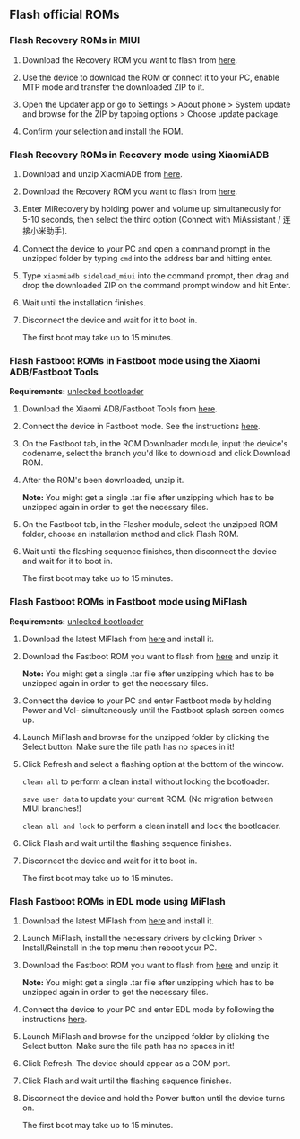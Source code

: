 ## Flash official ROMs

### Flash Recovery ROMs in MIUI

1. Download the Recovery ROM you want to flash from [here](http://en.miui.com/download.html).

2. Use the device to download the ROM or connect it to your PC, enable MTP mode and transfer the downloaded ZIP to it.

3. Open the Updater app or go to Settings > About phone > System update and browse for the ZIP by tapping options > Choose update package.

4. Confirm your selection and install the ROM.

### Flash Recovery ROMs in Recovery mode using XiaomiADB

1. Download and unzip XiaomiADB from [here](tools.md).

2. Download the Recovery ROM you want to flash from [here](http://en.miui.com/download.html).

3. Enter MiRecovery by holding power and volume up simultaneously for 5-10 seconds, then select the third option (Connect with MiAssistant / 连接小米助手).

4. Connect the device to your PC and open a command prompt in the unzipped folder by typing `cmd` into the address bar and hitting enter.

5. Type `xiaomiadb sideload_miui` into the command prompt, then drag and drop the downloaded ZIP on the command prompt window and hit Enter.

6. Wait until the installation finishes.

7. Disconnect the device and wait for it to boot in.

    The first boot may take up to 15 minutes.

### Flash Fastboot ROMs in Fastboot mode using the Xiaomi ADB/Fastboot Tools

**Requirements:** [unlocked bootloader](bootloader.md)

1. Download the Xiaomi ADB/Fastboot Tools from [here](tools.md).

2. Connect the device in Fastboot mode. See the instructions [here](https://saki-eu.github.io/XiaomiADBFastbootTools/).

3. On the Fastboot tab, in the ROM Downloader module, input the device's codename, select the branch you'd like to download and click Download ROM.

4. After the ROM's been downloaded, unzip it.

    **Note:** You might get a single .tar file after unzipping which has to be unzipped again in order to get the necessary files.

5. On the Fastboot tab, in the Flasher module, select the unzipped ROM folder, choose an installation method and click Flash ROM.

6. Wait until the flashing sequence finishes, then disconnect the device and wait for it to boot in.

    The first boot may take up to 15 minutes.

### Flash Fastboot ROMs in Fastboot mode using MiFlash

**Requirements:** [unlocked bootloader](bootloader.md)

1. Download the latest MiFlash from [here](tools.md) and install it.

2. Download the Fastboot ROM you want to flash from [here](http://en.miui.com/a-234.html) and unzip it.

    **Note:** You might get a single .tar file after unzipping which has to be unzipped again in order to get the necessary files.

3. Connect the device to your PC and enter Fastboot mode by holding Power and Vol- simultaneously until the Fastboot splash screen comes up.

4. Launch MiFlash and browse for the unzipped folder by clicking the Select button. Make sure the file path has no spaces in it! 

5. Click Refresh and select a flashing option at the bottom of the window.

    `clean all` to perform a clean install without locking the bootloader.

    `save user data` to update your current ROM. (No migration between MIUI branches!)

    `clean all and lock` to perform a clean install and lock the bootloader.

6. Click Flash and wait until the flashing sequence finishes.

7. Disconnect the device and wait for it to boot in.

    The first boot may take up to 15 minutes.

### Flash Fastboot ROMs in EDL mode using MiFlash

1. Download the latest MiFlash from [here](tools.md) and install it.

2. Launch MiFlash, install the necessary drivers by clicking Driver > Install/Reinstall in the top menu then reboot your PC.

3. Download the Fastboot ROM you want to flash from [here](http://en.miui.com/a-234.html) and unzip it.

    **Note:** You might get a single .tar file after unzipping which has to be unzipped again in order to get the necessary files.

4. Connect the device to your PC and enter EDL mode by following the instructions [here](edl.md).

5. Launch MiFlash and browse for the unzipped folder by clicking the Select button. Make sure the file path has no spaces in it! 

6. Click Refresh. The device should appear as a COM port.

7. Click Flash and wait until the flashing sequence finishes.

8. Disconnect the device and hold the Power button until the device turns on.

    The first boot may take up to 15 minutes.
